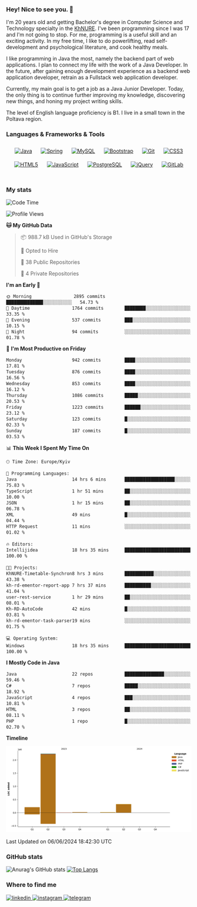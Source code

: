 ### Hey! Nice to see you. 👋

I'm 20 years old and getting Bachelor's degree in Computer Science and Technology
specialty in the [KhNURE][1]. I've been programming since I was 17 and I'm not going
to stop. For me, programming is a useful skill and an exciting activity. In my free
time, I like to do powerlifting, read self-development and psychological literature,
and cook healthy meals.

I like programming in Java the most, namely the backend part of web applications.
I plan to connect my life with the work of a Java Developer. In the future, after 
gaining enough development experience as a backend web application developer, 
retrain as a Fullstack web application developer. 

Currently, my main goal is to get a job as a Java Junior Developer. 
Today, the only thing is to continue further improving my knowledge, discovering 
new things, and honing my project writing skills.

The level of English language proficiency is B1. I live in a small town in the
Poltava region.

### Languages & Frameworks & Tools
<div align="center">  
<a href="https://www.java.com/" target="_blank"><img style="margin: 10px" src="https://profilinator.rishav.dev/skills-assets/java-original-wordmark.svg" alt="Java" height="50" /></a>
<a href="https://docs.spring.io/spring-framework/docs/3.0.x/reference/expressions.html#:~:text=The%20Spring%20Expression%20Language%20(SpEL,and%20basic%20string%20templating%20functionality." target="_blank"><img style="margin: 10px" src="https://profilinator.rishav.dev/skills-assets/springio-icon.svg" alt="Spring" height="50" /></a>
<a href="https://www.mysql.com/" target="_blank"><img style="margin: 10px" src="https://profilinator.rishav.dev/skills-assets/mysql-original-wordmark.svg" alt="MySQL" height="50" /></a>
<a href="https://getbootstrap.com/docs/3.4/javascript/" target="_blank"><img style="margin: 10px" src="https://profilinator.rishav.dev/skills-assets/bootstrap-plain.svg" alt="Bootstrap" height="50" /></a>  
<a href="https://github.com/" target="_blank"><img style="margin: 10px" src="https://profilinator.rishav.dev/skills-assets/git-scm-icon.svg" alt="Git" height="50" /></a>
<a href="https://www.w3schools.com/css/" target="_blank"><img style="margin: 10px" src="https://profilinator.rishav.dev/skills-assets/css3-original-wordmark.svg" alt="CSS3" height="50" /></a>  
<a href="https://en.wikipedia.org/wiki/HTML5" target="_blank"><img style="margin: 10px" src="https://profilinator.rishav.dev/skills-assets/html5-original-wordmark.svg" alt="HTML5" height="50" /></a>  
<a href="https://www.javascript.com/" target="_blank"><img style="margin: 10px" src="https://profilinator.rishav.dev/skills-assets/javascript-original.svg" alt="JavaScript" height="50" /></a>  
<a href="https://www.postgresql.org/" target="_blank"><img style="margin: 10px" src="https://profilinator.rishav.dev/skills-assets/postgresql-original-wordmark.svg" alt="PostgreSQL" height="50" /></a>  
<a href="https://jquery.com/" target="_blank"><img style="margin: 10px" src="https://profilinator.rishav.dev/skills-assets/jquery.png" alt="jQuery" height="50" /></a>
<a href="https://about.gitlab.com/" target="_blank"><img style="margin: 10px" src="https://profilinator.rishav.dev/skills-assets/gitlab.svg" alt="GitLab" height="50" /></a>  
</div>  

<br/>  

### My stats 

<!--START_SECTION:waka-->
![Code Time](http://img.shields.io/badge/Code%20Time-1%2C086%20hrs%2022%20mins-blue)

![Profile Views](http://img.shields.io/badge/Profile%20Views-4-blue)

**🐱 My GitHub Data** 

> 📦 988.7 kB Used in GitHub's Storage 
 > 
> 💼 Opted to Hire
 > 
> 📜 38 Public Repositories 
 > 
> 🔑 4 Private Repositories 
 > 
**I'm an Early 🐤** 

```text
🌞 Morning                2895 commits        ██████████████░░░░░░░░░░░   54.73 % 
🌆 Daytime                1764 commits        ████████░░░░░░░░░░░░░░░░░   33.35 % 
🌃 Evening                537 commits         ███░░░░░░░░░░░░░░░░░░░░░░   10.15 % 
🌙 Night                  94 commits          ░░░░░░░░░░░░░░░░░░░░░░░░░   01.78 % 
```
📅 **I'm Most Productive on Friday** 

```text
Monday                   942 commits         ████░░░░░░░░░░░░░░░░░░░░░   17.81 % 
Tuesday                  876 commits         ████░░░░░░░░░░░░░░░░░░░░░   16.56 % 
Wednesday                853 commits         ████░░░░░░░░░░░░░░░░░░░░░   16.12 % 
Thursday                 1086 commits        █████░░░░░░░░░░░░░░░░░░░░   20.53 % 
Friday                   1223 commits        ██████░░░░░░░░░░░░░░░░░░░   23.12 % 
Saturday                 123 commits         █░░░░░░░░░░░░░░░░░░░░░░░░   02.33 % 
Sunday                   187 commits         █░░░░░░░░░░░░░░░░░░░░░░░░   03.53 % 
```


📊 **This Week I Spent My Time On** 

```text
🕑︎ Time Zone: Europe/Kyiv

💬 Programming Languages: 
Java                     14 hrs 6 mins       ███████████████████░░░░░░   75.83 % 
TypeScript               1 hr 51 mins        ██░░░░░░░░░░░░░░░░░░░░░░░   10.00 % 
JSON                     1 hr 15 mins        ██░░░░░░░░░░░░░░░░░░░░░░░   06.78 % 
XML                      49 mins             █░░░░░░░░░░░░░░░░░░░░░░░░   04.44 % 
HTTP Request             11 mins             ░░░░░░░░░░░░░░░░░░░░░░░░░   01.02 % 

🔥 Editors: 
Intellijidea             18 hrs 35 mins      █████████████████████████   100.00 % 

🐱‍💻 Projects: 
KhNURE-Timetable-Synchron8 hrs 3 mins        ███████████░░░░░░░░░░░░░░   43.38 % 
kh-rd-ementor-report-app 7 hrs 37 mins       ██████████░░░░░░░░░░░░░░░   41.04 % 
user-rest-service        1 hr 29 mins        ██░░░░░░░░░░░░░░░░░░░░░░░   08.01 % 
Kh-RD-AutoCode           42 mins             █░░░░░░░░░░░░░░░░░░░░░░░░   03.81 % 
kh-rd-ementor-task-parser19 mins             ░░░░░░░░░░░░░░░░░░░░░░░░░   01.75 % 

💻 Operating System: 
Windows                  18 hrs 35 mins      █████████████████████████   100.00 % 
```

**I Mostly Code in Java** 

```text
Java                     22 repos            ███████████████░░░░░░░░░░   59.46 % 
C#                       7 repos             █████░░░░░░░░░░░░░░░░░░░░   18.92 % 
JavaScript               4 repos             ███░░░░░░░░░░░░░░░░░░░░░░   10.81 % 
HTML                     3 repos             ██░░░░░░░░░░░░░░░░░░░░░░░   08.11 % 
PHP                      1 repo              █░░░░░░░░░░░░░░░░░░░░░░░░   02.70 % 
```



**Timeline**

![Lines of Code chart](https://raw.githubusercontent.com/StasonMendelso/StasonMendelso/main/assets/bar_graph.png)


 Last Updated on 06/06/2024 18:42:30 UTC
<!--END_SECTION:waka-->

### GitHub stats
![Anurag's GitHub stats](https://github-readme-stats-sigma-five.vercel.app/api?username=stasonMendelso&show_icons=true&theme=transparent)
[![Top Langs](https://github-readme-stats-sigma-five.vercel.app/api/top-langs/?username=stasonMendelso)](https://github.com/stasonMendelso/github-readme-stats)
### Where to find me

<div align="start">
<a href="https://linkedin.com/in/stanislav-hlova-0b2a00265/" target="_blank">
<img src=https://img.shields.io/badge/linkedin-%231E77B5.svg?&style=for-the-badge&logo=linkedin&logoColor=white alt=linkedin style="margin-bottom: 5px;" />
</a>
<a href="https://instagram.com/stasonMendelson" target="_blank">
<img src=https://img.shields.io/badge/instagram-%23000000.svg?&style=for-the-badge&logo=instagram&logoColor=white alt=instagram style="margin-bottom: 5px;" />
</a> 
<a href="https://t.me/Stason_Mendelson" target="_blank">
<img src=https://img.shields.io/badge/telegram-%231E77B5.svg?&style=for-the-badge&logo=telegram&logoColor=white alt=telegram style="margin-bottom: 5px;" />
</a>  
</div>  

[1]:[https://nure.ua/en/]


